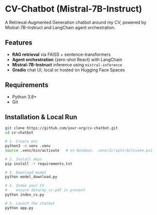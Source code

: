 # CV-Chatbot (Mistral-7B-Instruct)

A Retrieval‑Augmented Generation chatbot around my CV, powered by Mistral-7B-Instruct and LangChain agent orchestration.

## Features
- **RAG retrieval** via FAISS + sentence-transformers
- **Agent orchestration** (zero-shot React) with LangChain
- **Mistral-7B-Instruct** inference using `mistral-inference`
- **Gradio** chat UI, local or hosted on Hugging Face Spaces

## Requirements
- Python 3.8+
- Git

## Installation & Local Run
```bash
git clone https://github.com/your-org/cv-chatbot.git
cd cv-chatbot

# 1. Create env
python3 -m venv .venv
source .venv/bin/activate   # on Windows: .venv\Scripts\Activate.ps1

# 2. Install deps
pip install -r requirements.txt

# 3. Download model
python model_download.py

# 4. Index your CV
#    ensure data/my_cv.pdf is present
python index_cv.py

# 5. Launch the chatbot
python app.py
